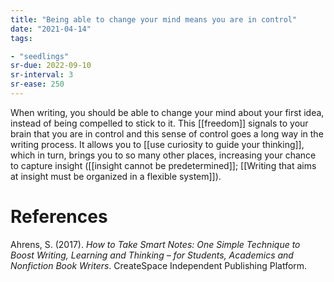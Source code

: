 ```yaml
---
title: "Being able to change your mind means you are in control"
date: "2021-04-14"
tags:

- "seedlings"
sr-due: 2022-09-10
sr-interval: 3
sr-ease: 250
---
```


When writing, you should be able to change your mind about your first idea, instead of being compelled to stick to it. This [[freedom]] signals to your brain that you are in control and this sense of control goes a long way in the writing process. It allows you to [[use curiosity to guide your thinking]], which in turn, brings you to so many other places, increasing your chance to capture insight ([[insight cannot be predetermined]]; [[Writing that aims at insight must be organized in a flexible system]]).

# References

Ahrens, S. (2017). *How to Take Smart Notes: One Simple Technique to Boost Writing, Learning and Thinking – for Students, Academics and Nonfiction Book Writers*. CreateSpace Independent Publishing Platform.

